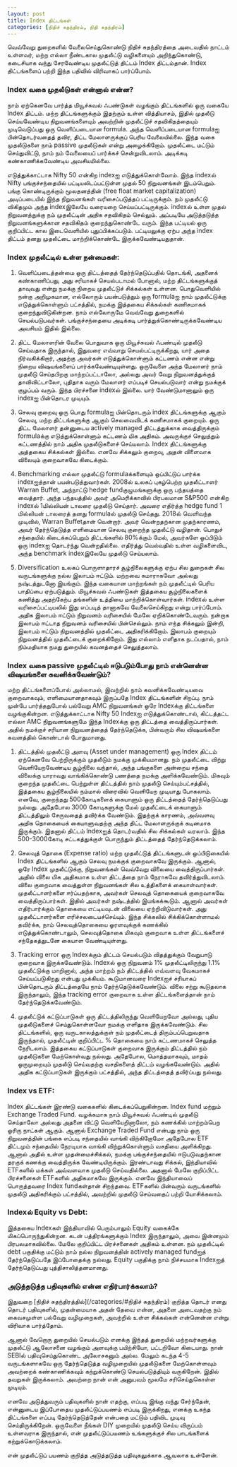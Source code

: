 ```yaml
---
layout: post
title: Index திட்டங்கள்
categories: [நிதிச் சுதந்திரம், நிதி சுதந்திரம்]
---
```


வெவ்வேறு துறைகளில் வேலைசெய்துகொண்டு நிதிச் சுதந்திரத்தை அடைவதில் நாட்டம் உள்ளவர், மற்ற எல்லா நீண்டகால முதலீட்டு வழிகளையும் அறிந்துகொண்டு, கடைசியாக வந்து சேரவேண்டிய முதலீட்டுத் திட்டம் Index திட்டம்தான். Index திட்டங்களைப் பற்றி இந்த பதிவில் விரிவாகப் பார்ப்போம்.

### Index வகை முதலீடுகள் என்னால் என்ன?
நாம் ஏற்கெனவே பார்த்த மியூச்சுவல் ஃபண்டுகள் வழங்கும் திட்டங்களில் ஒரு வகையே Index திட்டம். மற்ற திட்டங்களுக்கும் இதற்கும் உள்ள வித்தியாசம், இதில் முதலீடு செய்யவேண்டிய நிறுவனங்களையும் அவற்றின் முதலீட்டுச் சதவிகிதத்தையும் முடிவெடுப்பது ஒரு வெளிப்படையான formula. அந்த வெளிப்படையான formulaஐ பின்தொடர்வதைத் தவிர, திட்ட மேலாளருக்குப் பெரிய வேலையில்லை. இந்த வகை முதலீடுகளை நாம் passive முதலீடுகள் என்று அழைக்கிறோம். முதலீட்டை மட்டும் செய்துவிட்டு, நாம் நம் வேலையைப் பார்க்கச் சென்றுவிடலாம். அடிக்கடி கண்காணிக்கவேண்டிய அவசியமில்லை.

எடுத்துக்காட்டாக Nifty 50 என்கிற indexஐ எடுத்துக்கொள்வோம். இந்த indexல் Nifty பங்குச்சந்தையில் பட்டியலிடப்பட்டுள்ள முதல் 50 நிறுவனங்கள் இடம்பெறும். பங்கு கொண்டிருக்கும் மூலதனத்தின் (free float market capitalization) அடிப்படையில் இந்த நிறுவனங்கள் வரிசைப்படுத்தப் பட்டிருக்கும். நம் முதலீட்டு விகிதமும் அந்த indexஇலேயே வரையறை செய்யப்பட்டிருக்கும். indexல் உள்ள முதல் நிறுவனத்துக்கு நம் முதலீட்டின் அதிக சதவிகிதம் செல்லும். அப்படியே அடுத்தடுத்த நிறுவனங்களுக்கான சதவிகிதம் குறைந்துகொண்டே வரும். இந்த பட்டியல் ஒரு குறிப்பிட்ட கால இடைவெளியில் புதுப்பிக்கப்படும். பட்டியலுக்கு ஏற்ப அந்த index திட்டம் தனது முதலீட்டை மாற்றிக்கொண்டே இருக்கவேண்டியதுதான்.

### Index முதலீட்டில் உள்ள நன்மைகள்:

1. வெளிப்படைத்தன்மை
ஒரு திட்டத்தைத் தேர்ந்தெடுப்பதில் தொடங்கி, அதனைக் கண்காணிப்பது, அது சரியாகச் செயல்படாமல் போனால், மற்ற திட்டங்களுக்குத் தாவுவது என்று நமக்கு நிறைய முதலீட்டுச் சிக்கல்கள் உள்ளன. பொதுவெளியில் நன்கு அறிமுகமான, எல்லோரும் பயன்படுத்தும் ஒரு formulaஐ நாம் முதலீட்டுக்கு எடுத்துக்கொள்ளும் பட்சத்தில், நமக்கு இத்தகைய சிக்கல்கள் கணிசமாகக் குறைந்துவிடுகின்றன. நாம் எல்லோருமே வெவ்வேறு துறைகளில் செயல்படுபவர்கள். பங்குச்சந்தையை அடிக்கடி பார்த்துக்கொண்டிருக்கவேண்டிய அவசியம் இதில் இல்லை.

2. திட்ட மேலாளரின் வேலை
பொதுவாக ஒரு மியூச்சுவல் ஃபண்டில் முதலீடு செய்வதாக இருந்தால், இதுவரை எவ்வாறு செயல்பட்டிருக்கிறது, யார் அதை நிர்வகிக்கிறார், அதற்கு அவர்கள் எடுத்துக்கொள்ளும் கட்டணம் என்ன என்று நிறைய விஷயங்களைப் பார்க்கவேண்டியுள்ளது. ஒருவேளை அந்த மேலாளர் நாம் முதலீடு செய்தபிறகு மாற்றப்பட்டாலோ, அல்லது அவர் வேறு நிறுவனத்துக்குத் தாவிவிட்டாலோ, புதிதாக வரும் மேலாளர் எப்படிச் செயல்படுவார் என்று நமக்குக் குழப்பம் வரும். இந்த பிரச்சனை indexல் இல்லை. யார் வேண்டுமானாலும் ஒரு indexஐ பின்தொடர முடியும்.

3. செலவு குறைவு
ஒரு பொது formulaஐ பின்தொடரும் index திட்டங்களுக்கு ஆகும் செலவு, மற்ற திட்டங்களுக்கு ஆகும் செலவைவிடக் கணிசமாகக் குறையும். ஒரு திட்ட மேலாளர் தன்னுடைய actively managed திட்டத்துக்காக வைத்திருக்கும் formulaக்கு எடுத்துக்கொள்ளும் கட்டணம் மிக அதிகம். அவருக்குச் செலுத்தும் கட்டணத்தில் நாம் அதிக முதலீடுகளைச் செய்யலாம். Index திட்டங்களுக்கு அத்தகைய சிக்கல்கள் இல்லை. எனவே சிக்கலும் குறைவு, அதன் விளைவாக விலையும் குறைவாகவே கிடைக்கும்.

4. Benchmarking
எல்லா முதலீட்டு formulaக்களையும் ஒப்பிட்டுப் பார்க்க indexஐத்தான் பயன்படுத்துவார்கள். 2008ல் உலகப் புகழ்பெற்ற முதலீட்டாளர் Warran Buffet, அந்நாட்டு hedge fundகுழுமங்களுக்கு ஒரு பந்தயத்தை வைத்தார். அந்த பந்தயத்தில் அவர் அமெரிக்காவில் பிரபலமான S&P500 என்கிற indexல் 1மில்லியன் டாலரை முதலீடு செய்தார். அவரை எதிர்த்த hedge fund 1 மில்லியன் டாலரைத் தனது formulaல் முதலீடு செய்தது. 2018ல் வெளிவந்த முடிவில், Warran Buffetதான் வென்றார். அவர் வென்றதற்கான முதற்காரணம், அவர் தேர்ந்தெடுத்த எளிமையான செலவு குறைந்த முதலீட்டு வழிதான். பொதுச் சந்தையில் கிடைக்கப்பெறும் திட்டங்களில் 80%க்கும் மேல், அவர்களே ஒப்பிடும் ஒரு indexஐ தொடர்ந்து வென்றதில்லை. எதிர்த்து வெல்வதில் உள்ள வழிகளைவிட, அந்த benchmark indexஇலேயே முதலீடு செய்யலாம்.

5. Diversification
உலகப் பொருளாதாரச் சூழ்நிலைகளுக்கு ஏற்ப சில துறைகள் சில வருடங்களுக்கு நல்ல இலாபம் ஈட்டும். மற்றவை சுமாராகவோ அல்லது நஷ்டத்துடனோ இயங்கும். இந்த வகையான மாற்றங்கள் நம் முதலீட்டில் பெரிய பாதிப்பை ஏற்படுத்தும். மியூச்சுவல் ஃபண்டுகள் இத்தகைய சூழ்நிலைகளைக் கணித்து அதற்கேற்ப தங்களின் உத்தியை மாற்றிக்கொள்வார்கள். indexல் உள்ள வரிசைப்பட்டியலில் இது எப்படித் தானாகவே வேலைசெய்கிறது என்று பார்ப்போம். அதிக இலாபம் ஈட்டும் நிறுவனம் வரிசையில் மேலே ஏறிக்கொண்டேவரும். நன்றாக இலாபம் ஈட்டாத நிறுவனம் வரிசையில் பின்செல்லும். நாம் எந்த சிக்கலும் இன்றி, இலாபம் ஈட்டும் நிறுவனத்தில் முதலீட்டை அதிகரிக்கிறோம். இலாபம் குறையும் நிறுவனத்தில் முதலீட்டைக் குறைக்கிறோம். இது எல்லாம் எளிதாக நடப்பதால், நாம் நிம்மதியாக நமது துறையில் கவனத்தைச் செலுத்தலாம்.


### Index வகை passive முதலீட்டில் ஈடுபடும்போது நாம் என்னென்ன விஷயங்களை கவனிக்கவேண்டும்?

மற்ற திட்டங்களைப்போல் அல்லாமல், இவற்றில் நாம் கவனிக்கவேண்டியவை குறைவாகவும், எளிமையானதாகவும் இருப்பதே Index திட்டங்களின் சிறப்பு. நாம் முன்பே பார்த்ததுபோல் பல்வேறு AMC நிறுவனங்கள் ஒரே Indexக்கு திட்டங்களை வழங்குகின்றன. எடுத்துக்காட்டாக Nifty 50 Indexஐ எடுத்துக்கொண்டால், கிட்டத்தட்ட எல்லா AMC நிறுவனங்களுமே இந்த Indexக்கு ஒரு திட்டத்தை வைத்திருப்பார்கள். அதில் நமக்குச் சரியான நிறுவனத்தைத் தேர்ந்தெடுக்க, பின்வரும் சில விஷயங்களை கவனத்தில் கொண்டால் போதுமானது.


1. திட்டத்தில் முதலீட்டு அளவு (Asset under management)
ஒரு Index திட்டம் ஏற்கெனவே பெற்றிருக்கும் முதலீடும் நமக்கு முக்கியமானது. நம் முதலீட்டை விற்று வெளியேறவேண்டிய சூழ்நிலை வந்தால், அந்த பங்குகளை அன்றைய சந்தை விலைக்கு யாராவது வாங்கிக்கொண்டு பணத்தை நமக்கு அளிக்கவேண்டும். மிகவும் குறைந்த முதலீட்டை பெற்றுள்ள திட்டத்தில் நாம் முதலீடு செய்யும்பட்சத்தில், இத்தகைய சூழ்நிலையில் நம்மால் விரைவில் வெளியேற முடியாது போகலாம். எனவே, குறைந்தது 500கோடிகளைக் கையாளும் ஒரு திட்டத்தைத் தேர்ந்தெடுப்பது நல்லது. அதேபோல 3000 கோடிகளுக்கு மேல் முதலீட்டைக் கையாளும் திட்டத்திலும் சேருவதைத் தவிர்க்க வேண்டும். இதற்குக் காரணம், அவ்வளவு அதிக தொகையைக் கையாளுவதற்கு அந்த திட்ட மேலாளருக்குக் கடினமாக இருக்கும். இதனால் திட்டம் Indexஐத் தொடர்வதில் சில சிக்கல்கள் வரலாம். இந்த 500-3000கோடி சட்டகத்துக்குள் பொருந்தும் திட்டத்தைத் தேர்ந்தெடுக்கலாம்.

2. செலவுத் தொகை (Expense ratio)
மற்ற முதலீட்டுத் திட்டங்களுடன் ஒப்பிடுகையில் Index திட்டங்களில் ஆகும் செலவு நமக்குக் குறைவாகவே இருக்கும். ஆனால், ஒரே Index முதலீட்டுக்கு, நிறுவனங்கள் வெவ்வேறு விலையை வைத்திருப்பார்கள். அதில் விலை மிக அதிகமாக உள்ள திட்டத்தை நாம் நேராகவே தவிர்த்துவிடலாம். விலை குறைவாக வைத்துள்ள நிறுவனங்கள் சில உத்திகளைக் கையாள்வார்கள். முதலீட்டாளர்களை ஈர்ப்பதற்காக, அவர்கள் செலவுத் தொகையைக் குறைவாகவே வைத்திருப்பார்கள். இதில் அவர்கள் நஷ்டத்தில் இயங்கக்கூடும். ஆனால் அவர்கள் எதிர்பார்க்கும் தொகையை எட்டியவுடன் விலையை ஏற்றிவிடுவார்கள். அது முதலீட்டாளர்களை எரிச்சலடையச்செய்யும். இந்த சிக்கலில் சிக்கிக்கொள்ளாமல் தவிர்க்க, நாம் செலவுத்தொகையை ஓரளவுக்குக் கணக்கில் எடுத்துக்கொண்டாலும், செலவுத்தொகை மிகவும் குறைவாக உள்ள திட்டங்களைச் சந்தேகத்துடனே கையாள வேண்டியுள்ளது.

3. Tracking error
ஒரு Indexக்கும் திட்டம் செயல்படும் விதத்துக்கும் வேறுபாடு குறைவாக இருக்கவேண்டும். Indexல் ஒரு நிறுவனம் 1% முதலீட்டிலிருந்து 1.1% முதலீட்டுக்கு மாறினால், அந்த மாற்றம் நம் திட்டத்தில் எவ்வளவு வேகமாகச் செய்யப்படுகிறது என்பது முக்கியம். கூடுமானவரை Indexஐச் சரியாகப் பின்தொடரும் திட்டத்தையே நாம் தேர்ந்தெடுக்கவேண்டும். விலை சற்று கூடுதலாக இருந்தாலும், இந்த tracking error குறைவாக உள்ள திட்டங்களைத்தான் நாம் தேர்ந்தெடுக்கவேண்டும்.

4. முதலீட்டுக் கட்டுப்பாடுகள்
ஒரு திட்டத்திலிருந்து வெளியேறவோ அல்லது, புதிய முதலீடுகளைச் செய்துகொள்ளவோ நமக்கு எளிதாக இருக்கவேண்டும். சில திட்டங்களில், ஒரு வருடகாலத்துக்குள் நம் முதலீட்டைத் திரும்பப்பெறுவதாக இருந்தால், முதலீட்டின் குறிப்பிட்ட % தொகையை நாம் கட்டணமாகச் செலுத்த நேரிடலாம். இத்தகைய கட்டுப்பாடுகள் குறைவாக இருக்கும் திட்டத்தில் நம் முதலீடுகளை மேற்கொள்வது நல்லது. அதேபோல, மொத்தமாகவும், மாதம் ஒருமுறையும் முதலீடு செய்வதற்கு வசதிகளைத் திட்டம் வழங்கவேண்டும். அதில் அதிக கட்டுப்பாடுகள் இருக்கும் பட்சத்தில், அந்த திட்டத்தைத் தவிர்ப்பது நல்லது.


### Index vs ETF:
Index திட்டங்கள் இரண்டு வகைகளில் கிடைக்கப்பெறுகின்றன. Index fund மற்றும் Exchange Traded Fund. வழக்கமாக நாம் மியூச்சுவல் ஃபண்டில் முதலீடு செய்தாலோ அல்லது அதனை விட்டு வெளியேறினாலோ, நம் கணக்கில் மாற்றம்பெற ஓரிரு நாட்கள் ஆகும். ஆனால் Exchange Traded Fund என்பது நாம் ஒரு நிறுவனத்தின் பங்கை எப்படி சந்தையில் வாங்கி விற்கிறோமோ அதேபோல ETF திட்டமும் சந்தையில் நேரடியாக வாங்கி விற்றுக்கொள்ளும் வசதியை அளிக்கிறது. ஆனால் அதில் உள்ள முதன்மைச்சிக்கல், நமக்கு பங்குச்சந்தையில் ஈடுபடுவதற்கான தரகுக் கணக்கு வைத்திருக்க வேண்டியிருக்கும். இரண்டாவது சிக்கல், இந்தியாவில் ETFகளில் மக்கள் அவ்வளவாக முதலீடு செய்வதில்லை. அதனால் மேலே குறிப்பிட்ட பிரச்சனைகள் ETFகளில் அதிகமாகவே இருக்கும். எனவே இந்தியாவைப் பொருத்தவரை Index fundகள்தான் சிறந்தவை. ETFகளில் பின்வரும் வருடங்களில் முதலீடு அதிகரிக்கும் பட்சத்தில், அவற்றில் முதலீடு செய்வதைப் பற்றி யோசிக்கலாம்.


### Indexல் Equity vs Debt:
இத்தகைய Indexகள் இந்தியாவில் பெரும்பாலும் Equity வகைக்கே மிகப்பொருந்துகின்றன. கடன் பத்திரங்களுக்கும் Index இருந்தாலும், அவை இன்னமும் பிரபலமாகவில்லை. மேலே குறிப்பிட்ட பிரச்சனைகள் அதிகம் உள்ளன. நம் முதலீட்டில் debt பகுதிக்கு மட்டும் நாம் நல்ல நிறுவனத்தின் actively managed fundஐத் தேர்ந்தெடுப்பதே இப்போதைக்கு நல்லது. Equity பகுதிக்கு நாம் நிச்சயமாக Indexஐத் தேர்ந்தெடுப்பது புத்திசாலித்தனமானது.


### அடுத்தடுத்த பதிவுகளில் என்ன எதிர்பார்க்கலாம்?

இதுவறை [நிதிச் சுதந்திரத்தில்](/categories/#நிதிச் சுதந்திரம்) குறித்த தொடர் எனது தொடர் பதிவுகளில், முதன்மையாக அதன் தேவை என்ன, அதனை அடைவதற்கு நம் கைவசமுள்ள பல்வேறு வழிமுறைகள், அவற்றில் உள்ள சிக்கல்கள் என்னென்ன என்று விரிவாக பார்த்தோம்.

ஆனால் வேறொரு துறையில் செயல்படும் எனக்கு இந்தத் துறையில் மற்றவர்களுக்கு முதலீட்டு ஆலோசனை வழங்கும் அளவுக்கு பயிற்சியோ, பட்டறிவோ கிடையாது. நான் SEBIல் பதிவுசெய்துகொண்ட அலோசகனும் அல்ல. மேலும் கடந்த 4-5 வருடங்களாகவே ஒரு தேர்ந்தெடுத்த வழிமுறையில் முதலீடுகளை மேற்கொள்ளவும் அவற்றைக் கண்காணிக்கவும் கற்றுக்கொண்டு செயல்படுத்தியும் வருகிறேன். இதில் தவறுகள் இருக்கலாம். அவற்றை நான் என் அனுபவம் மூலமே சரிசெய்துகொள்ள முடியும்.

எனவே அடுத்துவரும் பதிவுகளில் நான் எதற்கு, எப்படி இங்கு வந்து சேர்ந்தேன், என்னுடைய இப்போதைய முதலீட்டுப்பயணம் எப்படி இருக்கிறது, எனக்கு உகந்த திட்டங்களை எப்படி தேர்ந்தெடுத்தேன் என்பதை மட்டும் பதிவிட முடிவு செய்திருக்கிறேன். ஒருவேளை நீங்கள் DIY முறையில் முதலீடு செய்ய விருப்பம் உள்ளவராக இருந்தால், என் முதலீட்டுப்பயணம் உங்களுக்குச் சில பாடங்களைக் கற்றுக்கொடுக்கலாம்.

என் முதலீட்டுப் பயணம் குறித்த அடுத்தடுத்த பதிவுகலுக்காக ஆவலாக உள்ளேன்.
